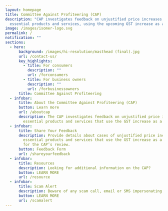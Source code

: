 ```yaml
---
layout: homepage
title: Committee Against Profiteering (CAP)
description: "CAP investigates feedback on unjustified price increases of
  essential products and services, using the upcoming GST increase as a cover. "
image: /images/isomer-logo.svg
permalink: /
notification: ""
sections:
  - hero:
      background: /images/hi-resolution/masthead (final).jpg
      url: /contact-us/
      key_highlights:
        - title: For consumers
          description: ""
          url: /forconsumers
        - title: For business owners
          description: ""
          url: /forbusinessowners
      title: Committee Against Profiteering
  - infobar:
      title: About the Committee Against Profiteering (CAP)
      button: Learn more
      url: /aboutcap
      description: The CAP investigates feedback on unjustified price increases of
        essential products and services that use the GST increase as a cover.
  - infobar:
      title: Share Your Feedback
      description: Provide details about cases of unjustified price increases of
        essential products and services that use the GST increase as a cover,
        for the CAP’s review.
      button: Feedback Form
      url: /shareyourfeedback
  - infobar:
      title: Resources
      description: Looking for additional information on the CAP?
      button: LEARN MORE
      url: /resource
  - infobar:
      title: Scam Alert
      description: Beware of any scam call, email or SMS impersonating the CAP.
      button: LEARN MORE
      url: /scamalert
---
```

